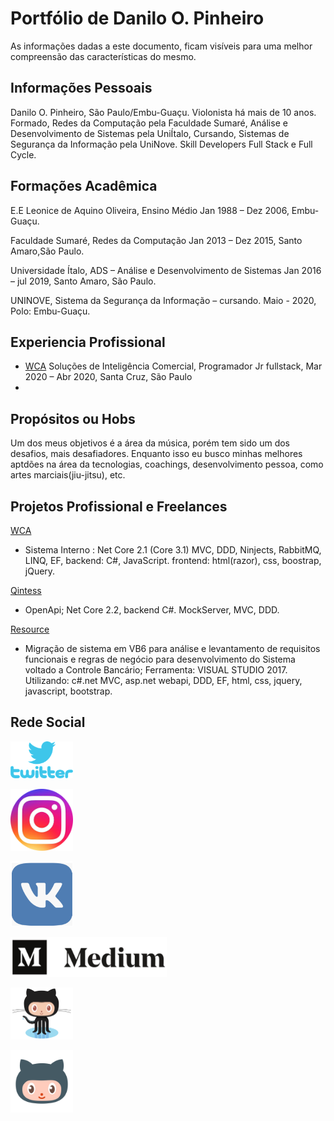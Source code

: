 # Portfólio de Danilo O. Pinheiro
As informações dadas a este documento, ficam visíveis para uma melhor compreensão das características do mesmo.

## Informações Pessoais
Danilo O. Pinheiro, São Paulo/Embu-Guaçu.
Violonista há mais de 10 anos.
Formado, Redes da Computação pela Faculdade Sumaré,
Análise e Desenvolvimento de Sistemas pela UniÍtalo,
Cursando, Sistemas de Segurança da Informação pela UniNove.
Skill Developers Full Stack e Full Cycle.

## Formações Acadêmica
E.E Leonice de Aquino Oliveira, Ensino Médio
Jan 1988 – Dez 2006, Embu-Guaçu.

Faculdade Sumaré, Redes da Computação
Jan 2013 – Dez 2015, Santo Amaro,São Paulo.

Universidade Ítalo, ADS – Análise e Desenvolvimento de Sistemas
Jan 2016 – jul 2019, Santo Amaro, São Paulo.

UNINOVE, Sistema da Segurança da Informação – cursando.
Maio - 2020, Polo: Embu-Guaçu.

## Experiencia Profissional
* [WCA](https://www.wca-ec.com.br/) Soluções de Inteligência Comercial, Programador Jr fullstack, Mar 2020 – Abr 2020, Santa Cruz, São Paulo
* 

## Propósitos ou Hobs
Um dos meus objetivos é a área da música, porém tem sido um dos desafios, mais desafiadores. Enquanto isso eu busco minhas melhores aptdões na área da tecnologias, coachings, desenvolvimento pessoa, como artes marciais(jiu-jitsu), etc.

## Projetos Profissional e Freelances
[WCA](https://www.wca-ec.com.br/)
* Sistema Interno : Net Core 2.1 (Core 3.1) MVC, DDD, Ninjects, RabbitMQ, LINQ, EF, backend: C#,
JavaScript. frontend: html(razor), css, boostrap, jQuery.

[Qintess](https://www.resourceit.com/)
* OpenApi; Net Core 2.2, backend C#. MockServer, MVC, DDD.

[Resource](https://www.resourceit.com/)
* Migração de sistema em VB6 para análise e levantamento de requisitos funcionais e regras de negócio para
desenvolvimento do Sistema voltado a Controle Bancário;
Ferramenta: VISUAL STUDIO 2017. Utilizando: c#.net MVC, asp.net webapi, DDD, EF, html, css, jquery,
javascript, bootstrap.

## Rede Social

[<img src="img/Twitter.png" width="100">](https://twitter.com/dan_opinheiro)
	
[<img src="img/Instagram.png" width="100">](https://www.instagram.com/musiccantor_danpinheiro/)

[<img src="img/vk.png" width="100">](https://vk.com/id605472308)
	
[<img src="img/Medium.png" width="250">](https://medium.com/@daniloopro)
	
[<img src="img/git1.png" width="100">](https://github.com/DaniloOPinheiro)
	
[<img src="img/git2.png" width="100">](https://github.com/DanilloPro)

